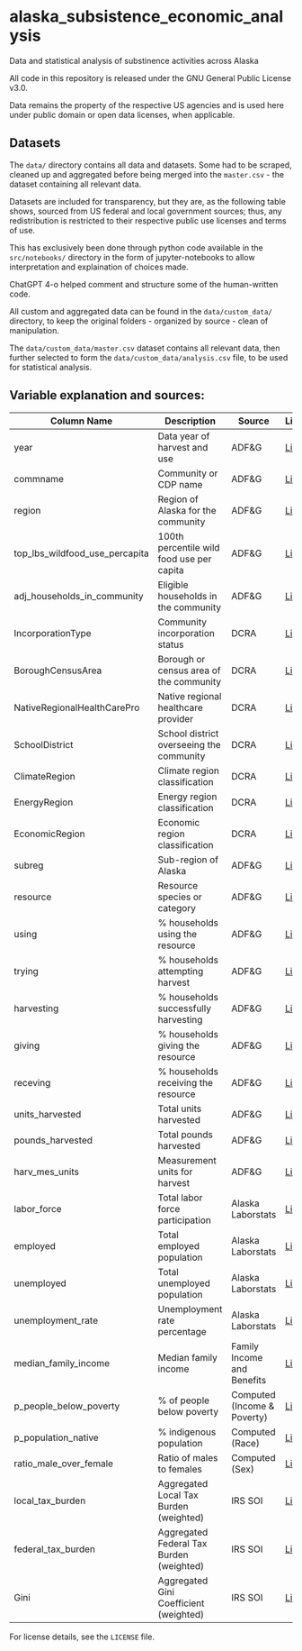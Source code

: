 # alaska_subsistence_economic_analysis
Data and statistical analysis of substinence activities across Alaska

All code in this repository is released under the GNU General Public License v3.0.

Data remains the property of the respective US agencies and is used here under public domain or open data licenses, when applicable.

## Datasets
The `data/` directory contains all data and datasets. Some had to be scraped, cleaned up and aggregated before being merged into the `master.csv` - the dataset containing all relevant data.

Datasets are included for transparency, but they are, as the following table shows, sourced from US federal and local government sources; thus, any redistribution is restricted to their respective public use licenses and terms of use.

This has exclusively been done through python code available in the `src/notebooks/` directory in the form of jupyter-notebooks to allow interpretation and explaination of choices made.

ChatGPT 4-o helped comment and structure some of the human-written code.

All custom and aggregated data can be found in the `data/custom_data/` directory, to keep the original folders - organized by source - clean of manipulation.

The `data/custom_data/master.csv` dataset contains all relevant data, then further selected to form the `data/custom_data/analysis.csv` file, to be used for statistical analysis.

## Variable explanation and sources:

| Column Name                       | Description                               | Source                             | Link |
|-----------------------------------|-------------------------------------------|------------------------------------|------|
| year                              | Data year of harvest and use              | ADF&G                              | [Link](https://adfg-ak-subsistence.shinyapps.io/CSIS-Data-Downloader/) |
| commname                          | Community or CDP name                     | ADF&G                              | [Link](https://adfg-ak-subsistence.shinyapps.io/CSIS-Data-Downloader/) |
| region                            | Region of Alaska for the community        | ADF&G                              | [Link](https://adfg-ak-subsistence.shinyapps.io/CSIS-Data-Downloader/) |
| top_lbs_wildfood_use_percapita    | 100th percentile wild food use per capita | ADF&G                              | [Link](https://adfg-ak-subsistence.shinyapps.io/CSIS-Data-Downloader/) |
| adj_households_in_community       | Eligible households in the community      | ADF&G                              | [Link](https://adfg-ak-subsistence.shinyapps.io/CSIS-Data-Downloader/) |
| IncorporationType                 | Community incorporation status            | DCRA                               | [Link](https://dcra-cdo-dcced.opendata.arcgis.com/datasets/d748e3b58c654b64825f974c25b3c697_0/explore) |
| BoroughCensusArea                 | Borough or census area of the community   | DCRA                               | [Link](https://dcra-cdo-dcced.opendata.arcgis.com/datasets/d748e3b58c654b64825f974c25b3c697_0/explore) |
| NativeRegionalHealthCarePro       | Native regional healthcare provider       | DCRA                               | [Link](https://dcra-cdo-dcced.opendata.arcgis.com/datasets/d748e3b58c654b64825f974c25b3c697_0/explore) |
| SchoolDistrict                    | School district overseeing the community  | DCRA                               | [Link](https://dcra-cdo-dcced.opendata.arcgis.com/datasets/d748e3b58c654b64825f974c25b3c697_0/explore) |
| ClimateRegion                     | Climate region classification             | DCRA                               | [Link](https://dcra-cdo-dcced.opendata.arcgis.com/datasets/d748e3b58c654b64825f974c25b3c697_0/explore) |
| EnergyRegion                      | Energy region classification              | DCRA                               | [Link](https://dcra-cdo-dcced.opendata.arcgis.com/datasets/d748e3b58c654b64825f974c25b3c697_0/explore) |
| EconomicRegion                    | Economic region classification            | DCRA                               | [Link](https://dcra-cdo-dcced.opendata.arcgis.com/datasets/d748e3b58c654b64825f974c25b3c697_0/explore) |
| subreg                            | Sub-region of Alaska                      | ADF&G                              | [Link](https://adfg-ak-subsistence.shinyapps.io/CSIS-Data-Downloader/) |
| resource                          | Resource species or category              | ADF&G                              | [Link](https://adfg-ak-subsistence.shinyapps.io/CSIS-Data-Downloader/) |
| using                             | % households using the resource           | ADF&G                              | [Link](https://adfg-ak-subsistence.shinyapps.io/CSIS-Data-Downloader/) |
| trying                            | % households attempting harvest           | ADF&G                              | [Link](https://adfg-ak-subsistence.shinyapps.io/CSIS-Data-Downloader/) |
| harvesting                        | % households successfully harvesting      | ADF&G                              | [Link](https://adfg-ak-subsistence.shinyapps.io/CSIS-Data-Downloader/) |
| giving                            | % households giving the resource          | ADF&G                              | [Link](https://adfg-ak-subsistence.shinyapps.io/CSIS-Data-Downloader/) |
| receving                          | % households receiving the resource       | ADF&G                              | [Link](https://adfg-ak-subsistence.shinyapps.io/CSIS-Data-Downloader/) |
| units_harvested                   | Total units harvested                     | ADF&G                              | [Link](https://adfg-ak-subsistence.shinyapps.io/CSIS-Data-Downloader/) |
| pounds_harvested                  | Total pounds harvested                    | ADF&G                              | [Link](https://adfg-ak-subsistence.shinyapps.io/CSIS-Data-Downloader/) |
| harv_mes_units                    | Measurement units for harvest             | ADF&G                              | [Link](https://adfg-ak-subsistence.shinyapps.io/CSIS-Data-Downloader/) |
| labor_force                       | Total labor force participation           | Alaska Laborstats                  | [Link](https://live.laborstats.alaska.gov/labforce/csv/AKlaborforce.csv) |
| employed                          | Total employed population                 | Alaska Laborstats                  | [Link](https://live.laborstats.alaska.gov/labforce/csv/AKlaborforce.csv) |
| unemployed                        | Total unemployed population               | Alaska Laborstats                  | [Link](https://live.laborstats.alaska.gov/labforce/csv/AKlaborforce.csv) |
| unemployment_rate                 | Unemployment rate percentage              | Alaska Laborstats                  | [Link](https://live.laborstats.alaska.gov/labforce/csv/AKlaborforce.csv) |
| median_family_income              | Median family income                      | Family Income and Benefits         | [Link](https://dcra-cdo-dcced.opendata.arcgis.com/datasets/5b535254c9f649f9b7ffe52a476052c4_3/explore) |
| p_people_below_poverty            | % of people below poverty                 | Computed (Income & Poverty)        | [Link](https://dcra-cdo-dcced.opendata.arcgis.com/datasets/f4b63e8b2c3042a98130505df1422730_9/explore) |
| p_population_native               | % indigenous population                   | Computed (Race)                    | [Link](https://dcra-cdo-dcced.opendata.arcgis.com/datasets/30ab75bf594f48349c4ff536957869f8_1/explore) |
| ratio_male_over_female            | Ratio of males to females                 | Computed (Sex)                     | [Link](https://dcra-cdo-dcced.opendata.arcgis.com/datasets/fa3ad93528b24f7c9ba298a68c04920d_0/explore) |
| local_tax_burden                  | Aggregated Local Tax Burden (weighted)    | IRS SOI                          | [Link](https://www.irs.gov/downloads/irs-soi?page=17) |
| federal_tax_burden                | Aggregated Federal Tax Burden (weighted)  | IRS SOI                          | [Link](https://www.irs.gov/downloads/irs-soi?page=17) |
| Gini                              | Aggregated Gini Coefficient (weighted)    | IRS SOI                          | [Link](https://www.irs.gov/downloads/irs-soi?page=17) |


For license details, see the `LICENSE` file.
